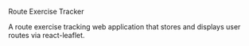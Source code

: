 Route Exercise Tracker

A route exercise tracking web application that stores and displays user routes via react-leaflet.
